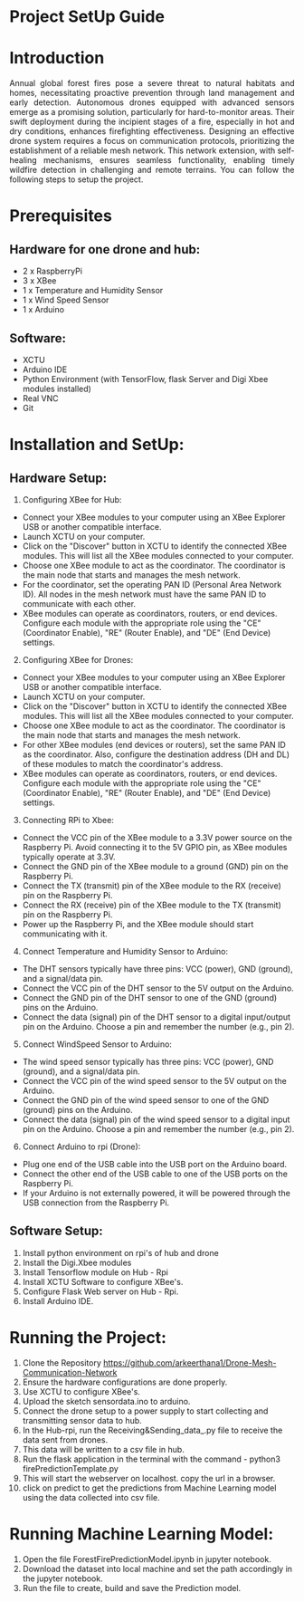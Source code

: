 # Project SetUp Guide

# Introduction
<p style='text-align: justify;'>
Annual global forest fires pose a severe threat to natural habitats and homes, necessitating proactive prevention through land management and early detection. Autonomous drones equipped with advanced sensors emerge as a promising solution, particularly for hard-to-monitor areas. Their swift deployment during the incipient stages of a fire, especially in hot and dry conditions, enhances firefighting effectiveness. Designing an effective drone system requires a focus on communication protocols, prioritizing the establishment of a reliable mesh network. This network extension, with self-healing mechanisms, ensures seamless functionality, enabling timely wildfire detection in challenging and remote terrains. You can follow the following steps to setup the project.
</p>

# Prerequisites

## Hardware for one drone and hub:

- 2 x RaspberryPi
- 3 x XBee
- 1 x Temperature and Humidity Sensor
- 1 x Wind Speed Sensor
- 1 x Arduino

## Software:

- XCTU 
- Arduino IDE
- Python Environment (with TensorFlow, flask Server and Digi Xbee modules installed)
- Real VNC
- Git

# Installation and SetUp:

## Hardware Setup:

1. Configuring XBee for Hub:
- Connect your XBee modules to your computer using an XBee Explorer USB or another compatible interface.
- Launch XCTU on your computer.
- Click on the "Discover" button in XCTU to identify the connected XBee modules. This will list all the XBee modules connected to your computer.
- Choose one XBee module to act as the coordinator. The coordinator is the main node that starts and manages the mesh network.
- For the coordinator, set the operating PAN ID (Personal Area Network ID). All nodes in the mesh network must have the same PAN ID to communicate with each other.
- XBee modules can operate as coordinators, routers, or end devices. Configure each module with the appropriate role using the "CE" (Coordinator Enable), "RE" (Router Enable), and "DE" (End Device) settings.

2. Configuring XBee for Drones:
- Connect your XBee modules to your computer using an XBee Explorer USB or another compatible interface.
- Launch XCTU on your computer.
- Click on the "Discover" button in XCTU to identify the connected XBee modules. This will list all the XBee modules connected to your computer.
- Choose one XBee module to act as the coordinator. The coordinator is the main node that starts and manages the mesh network.
- For other XBee modules (end devices or routers), set the same PAN ID as the coordinator. Also, configure the destination address (DH and DL) of these modules to match the coordinator's address.
- XBee modules can operate as coordinators, routers, or end devices. Configure each module with the appropriate role using the "CE" (Coordinator Enable), "RE" (Router Enable), and "DE" (End Device) settings.

3. Connecting RPi to Xbee:
- Connect the VCC pin of the XBee module to a 3.3V power source on the Raspberry Pi. Avoid connecting it to the 5V GPIO pin, as XBee modules typically operate at 3.3V.
- Connect the GND pin of the XBee module to a ground (GND) pin on the Raspberry Pi.
- Connect the TX (transmit) pin of the XBee module to the RX (receive) pin on the Raspberry Pi.
- Connect the RX (receive) pin of the XBee module to the TX (transmit) pin on the Raspberry Pi.
- Power up the Raspberry Pi, and the XBee module should start communicating with it.

4. Connect Temperature and Humidity Sensor to Arduino:
- The DHT sensors typically have three pins: VCC (power), GND (ground), and a signal/data pin.
- Connect the VCC pin of the DHT sensor to the 5V output on the Arduino.
- Connect the GND pin of the DHT sensor to one of the GND (ground) pins on the Arduino.
- Connect the data (signal) pin of the DHT sensor to a digital input/output pin on the Arduino. Choose a pin and remember the number (e.g., pin 2).

5. Connect WindSpeed Sensor to Arduino:
- The wind speed sensor typically has three pins: VCC (power), GND (ground), and a signal/data pin.
- Connect the VCC pin of the wind speed sensor to the 5V output on the Arduino.
- Connect the GND pin of the wind speed sensor to one of the GND (ground) pins on the Arduino.
- Connect the data (signal) pin of the wind speed sensor to a digital input pin on the Arduino. Choose a pin and remember the number (e.g., pin 2).

6. Connect Arduino to rpi (Drone):
- Plug one end of the USB cable into the USB port on the Arduino board.
- Connect the other end of the USB cable to one of the USB ports on the Raspberry Pi.
- If your Arduino is not externally powered, it will be powered through the USB connection from the Raspberry Pi.

## Software Setup:

1. Install python environment on rpi's of hub and drone
2. Install the Digi.Xbee modules
3. Install Tensorflow module on Hub - Rpi
4. Install XCTU Software to configure XBee's.
5. Configure Flask Web server on Hub - Rpi.
6. Install Arduino IDE.

# Running the Project:

1. Clone the Repository https://github.com/arkeerthana1/Drone-Mesh-Communication-Network
2. Ensure the hardware configurations are done properly.
3. Use XCTU to configure XBee's.
4. Upload the sketch sensordata.ino to arduino.
5. Connect the drone setup to a power supply to start collecting and transmitting sensor data to hub.
6. In the Hub-rpi, run the Receiving&Sending_data_.py file to receive the data sent from drones.
7. This data will be written to a csv file in hub.
8. Run the flask application in the terminal with the command - python3 firePredictionTemplate.py
9. This will start the webserver on localhost. copy the url in a browser.
10. click on predict to get the predictions from Machine Learning model using the data collected into csv file.

# Running Machine Learning Model:

1. Open the file ForestFirePredictionModel.ipynb in jupyter notebook.
2. Download the dataset into local machine and set the path accordingly in the jupyter notebook.
3. Run the file to create, build and save the Prediction model.


